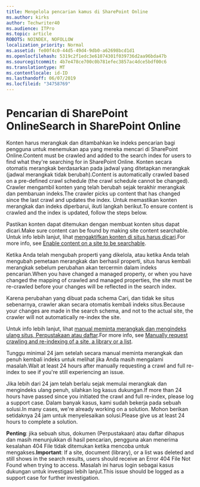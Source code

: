 ```yaml
---
title: Mengelola pencarian kamus di SharePoint Online
ms.author: kirks
author: Techwriter40
ms.audience: ITPro
ms.topic: article
ROBOTS: NOINDEX, NOFOLLOW
localization_priority: Normal
ms.assetid: fe00f4c0-44d5-49d4-9db0-a62698bcd1d1
ms.openlocfilehash: 5319c2f1edc3e61074301f039736d2aa96bda47b
ms.sourcegitcommit: 4b7e478ce700c0b781efec3857ac4dce5bdf00c6
ms.translationtype: MT
ms.contentlocale: id-ID
ms.lasthandoff: 06/07/2019
ms.locfileid: "34758769"
---
```

# <a name="search-in-sharepoint-online"></a><span data-ttu-id="0942b-102">Pencarian di SharePoint Online</span><span class="sxs-lookup"><span data-stu-id="0942b-102">Search in SharePoint Online</span></span>

<span data-ttu-id="0942b-103">Konten harus merangkak dan ditambahkan ke indeks pencarian bagi pengguna untuk menemukan apa yang mereka mencari di SharePoint Online.</span><span class="sxs-lookup"><span data-stu-id="0942b-103">Content must be crawled and added to the search index for users to find what they're searching for in SharePoint Online.</span></span> <span data-ttu-id="0942b-104">Konten secara otomatis merangkak berdasarkan pada jadwal yang ditetapkan merangkak (jadwal merangkak tidak berubah).</span><span class="sxs-lookup"><span data-stu-id="0942b-104">Content is automatically crawled based on a pre-defined crawl schedule (the crawl schedule cannot be changed).</span></span> <span data-ttu-id="0942b-105">Crawler mengambil konten yang telah berubah sejak terakhir merangkak dan pembaruan indeks.</span><span class="sxs-lookup"><span data-stu-id="0942b-105">The crawler picks up content that has changed since the last crawl and updates the index.</span></span> <span data-ttu-id="0942b-106">Untuk memastikan konten merangkak dan indeks diperbarui, ikuti langkah berikut.</span><span class="sxs-lookup"><span data-stu-id="0942b-106">To ensure content is crawled and the index is updated, follow the steps below.</span></span>

<span data-ttu-id="0942b-107">Pastikan konten dapat ditemukan dengan membuat konten situs dapat dicari.</span><span class="sxs-lookup"><span data-stu-id="0942b-107">Make sure content can be found by making site content searchable.</span></span> <span data-ttu-id="0942b-108">Untuk info lebih lanjut, lihat [mengaktifkan konten di situs harus dicari](https://docs.microsoft.com/sharepoint/make-site-content-searchable).</span><span class="sxs-lookup"><span data-stu-id="0942b-108">For more info, see [Enable content on a site to be searchable](https://docs.microsoft.com/sharepoint/make-site-content-searchable).</span></span>

<span data-ttu-id="0942b-109">Ketika Anda telah mengubah properti yang dikelola, atau ketika Anda telah mengubah pemetaan merangkak dan berhasil properti, situs harus kembali merangkak sebelum perubahan akan tercermin dalam indeks pencarian.</span><span class="sxs-lookup"><span data-stu-id="0942b-109">When you have changed a managed property, or when you have changed the mapping of crawled and managed properties, the site must be re-crawled before your changes will be reflected in the search index.</span></span> 

<span data-ttu-id="0942b-110">Karena perubahan yang dibuat pada schema Cari, dan tidak ke situs sebenarnya, crawler akan secara otomatis kembali indeks situs.</span><span class="sxs-lookup"><span data-stu-id="0942b-110">Because your changes are made in the search schema, and not to the actual site, the crawler will not automatically re-index the site.</span></span> 

<span data-ttu-id="0942b-111">Untuk info lebih lanjut, lihat [manual meminta merangkak dan mengindeks ulang situs, Perpustakaan atau daftar](https://docs.microsoft.com/sharepoint/crawl-site-conten).</span><span class="sxs-lookup"><span data-stu-id="0942b-111">For more info, see [Manually request crawling and re-indexing of a site, a library or a list](https://docs.microsoft.com/sharepoint/crawl-site-conten).</span></span>

 <span data-ttu-id="0942b-112">Tunggu minimal 24 jam setelah secara manual meminta merangkak dan penuh kembali indeks untuk melihat jika Anda masih mengalami masalah.</span><span class="sxs-lookup"><span data-stu-id="0942b-112">Wait at least 24 hours after manually requesting a crawl and full re-index to see if you're still experiencing an issue.</span></span> 

<span data-ttu-id="0942b-113">Jika lebih dari 24 jam telah berlalu sejak memulai merangkak dan mengindeks ulang penuh, silahkan log kasus dukungan.</span><span class="sxs-lookup"><span data-stu-id="0942b-113">If more than 24 hours have passed since you initiated the crawl and full re-index, please log a support case.</span></span> <span data-ttu-id="0942b-114">Dalam banyak kasus, kami sudah bekerja pada sebuah solusi.</span><span class="sxs-lookup"><span data-stu-id="0942b-114">In many cases, we're already working on a solution.</span></span> <span data-ttu-id="0942b-115">Mohon berikan setidaknya 24 jam untuk menyelesaikan solusi.</span><span class="sxs-lookup"><span data-stu-id="0942b-115">Please give us at least 24 hours to complete a solution.</span></span>

<span data-ttu-id="0942b-116">**Penting**: jika sebuah situs, dokumen (Perpustakaan) atau daftar dihapus dan masih menunjukkan di hasil pencarian, pengguna akan menerima kesalahan 404 File tidak ditemukan ketika mencoba untuk mengakses.</span><span class="sxs-lookup"><span data-stu-id="0942b-116">**Important**: If a site, document (library), or a list was deleted and still shows in the search results, users should receive an Error 404 File Not Found when trying to access.</span></span> <span data-ttu-id="0942b-117">Masalah ini harus login sebagai kasus dukungan untuk investigasi lebih lanjut.</span><span class="sxs-lookup"><span data-stu-id="0942b-117">This issue should be logged as a support case for further investigation.</span></span> 



